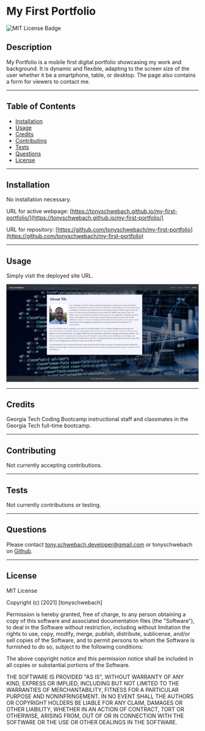 # My First Portfolio
  ![MIT License Badge](https://img.shields.io/apm/l/vim-mode)

  ## Description
  
  My Portfolio is a mobile first digital portfolio showcasing my work and background. It is dynamic and flexible, adapting to the screen size of the user whether it be a smartphone, table, or desktop. The page also contains a form for viewers to contact me. 
  
  ---
  
  ## Table of Contents
  
  - [Installation](#installation)
  - [Usage](#usage)
  - [Credits](#credits)
  - [Contributing](#contributing)
  - [Tests](#tests)
  - [Questions](#questions)
  - [License](#license)
  
  ---
  
  ## Installation
  
  No installation necessary.
  
  URL for active webpage: [https://tonyschwebach.github.io/my-first-portfolio/](https://tonyschwebach.github.io/my-first-portfolio/)
  
  URL for repository: [https://github.com/tonyschwebach/my-first-portfolio](https://github.com/tonyschwebach/my-first-portfolio)
  
  ---
  
  ## Usage
  
  Simply visit the deployed site URL.
  
  ![my portfolio about me screenshot](/assets/my-portfolio.png)
  
  ---
  
  ## Credits
  
  Georgia Tech Coding Bootcamp instructional staff and classmates in the Georgia Tech full-time bootcamp.
  
  
  ---
  
  ## Contributing

  Not currently accepting contributions.
  
  ---
  
  ## Tests

  Not currently contributions or testing.
  
  ---
  
  ## Questions
  
  Please contact [tony.schwebach.developer@gmail.com](mailto:tony.schwebach.developer@gmail.com) or tonyschwebach on [Github](https://github.com/tonyschwebach/).
   
  ---
  
## License

MIT License

Copyright (c) [2021] [tonyschwebach]
    
Permission is hereby granted, free of charge, to any person obtaining a copy
of this software and associated documentation files (the "Software"), to deal
in the Software without restriction, including without limitation the rights
to use, copy, modify, merge, publish, distribute, sublicense, and/or sell
copies of the Software, and to permit persons to whom the Software is
furnished to do so, subject to the following conditions:

The above copyright notice and this permission notice shall be included in all
copies or substantial portions of the Software.

THE SOFTWARE IS PROVIDED "AS IS", WITHOUT WARRANTY OF ANY KIND, EXPRESS OR
IMPLIED, INCLUDING BUT NOT LIMITED TO THE WARRANTIES OF MERCHANTABILITY,
FITNESS FOR A PARTICULAR PURPOSE AND NONINFRINGEMENT. IN NO EVENT SHALL THE
AUTHORS OR COPYRIGHT HOLDERS BE LIABLE FOR ANY CLAIM, DAMAGES OR OTHER
LIABILITY, WHETHER IN AN ACTION OF CONTRACT, TORT OR OTHERWISE, ARISING FROM,
OUT OF OR IN CONNECTION WITH THE SOFTWARE OR THE USE OR OTHER DEALINGS IN THE
SOFTWARE.
  
